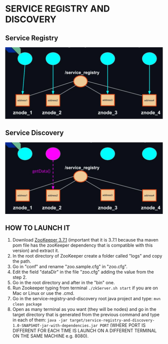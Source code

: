 # SERVICE REGISTRY AND DISCOVERY

## Service Registry

![service registry](./service-registry.png)

## Service Discovery

![service discovery](./service-discovery.png)

## HOW TO LAUNCH IT

1. Download [ZooKeeper 3.7.1](https://www.apache.org/dyn/closer.lua/zookeeper/zookeeper-3.7.1/apache-zookeeper-3.7.1-bin.tar.gz) (important that it is 3.7.1 because tha maven pom file has the zooKeeper dependency that is compatible with this version) and extract it.
2. In the root directory of ZooKeeper create a folder called "logs" and copy the path.
3. Go in "conf" and rename "zoo.sample.cfg" in "zoo.cfg". 
4. Edit the field "dataDir" in the file "zoo.cfg"  adding the value from the step 2.
5. Go in the root directory and after in the "bin" one.
6. Run Zookeeper typing from terminal ```./zkServer.sh start``` if you are on Mac or Linux or use the .cmd.
9. Go in the service-registry-and-discovery root java project and type: ```mvn clean package``` 
10. Open as many terminal as you want (they will be nodes) and go in the target directory that is generated from the previous command and type in each of them: ```java -jar target/service-registry-and-discovery-1.0-SNAPSHOT-jar-with-dependencies.jar PORT``` (WHERE PORT IS DIFFERENT FOR EACH TIME IS LAUNCH ON A DIFFERENT TERMINAL ON THE SAME MACHINE e.g. 8080).